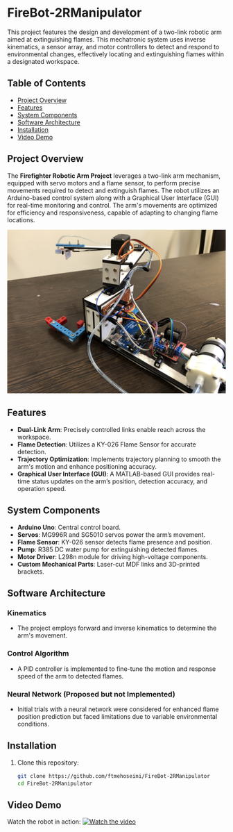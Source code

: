 # FireBot-2RManipulator

This project features the design and development of a two-link robotic arm aimed at extinguishing flames. This mechatronic system uses inverse kinematics, a sensor array, and motor controllers to detect and respond to environmental changes, effectively locating and extinguishing flames within a designated workspace.

## Table of Contents
- [Project Overview](#project-overview)
- [Features](#features)
- [System Components](#system-components)
- [Software Architecture](#software-architecture)
- [Installation](#installation)
- [Video Demo](#video-demo)

## Project Overview
The **Firefighter Robotic Arm Project** leverages a two-link arm mechanism, equipped with servo motors and a flame sensor, to perform precise movements required to detect and extinguish flames. The robot utilizes an Arduino-based control system along with a Graphical User Interface (GUI) for real-time monitoring and control. The arm's movements are optimized for efficiency and responsiveness, capable of adapting to changing flame locations.

![Alt text](firebot.jpg)


## Features
- **Dual-Link Arm**: Precisely controlled links enable reach across the workspace.
- **Flame Detection**: Utilizes a KY-026 Flame Sensor for accurate detection.
- **Trajectory Optimization**: Implements trajectory planning to smooth the arm's motion and enhance positioning accuracy.
- **Graphical User Interface (GUI)**: A MATLAB-based GUI provides real-time status updates on the arm’s position, detection accuracy, and operation speed.

## System Components
- **Arduino Uno**: Central control board.
- **Servos**: MG996R and SG5010 servos power the arm’s movement.
- **Flame Sensor**: KY-026 sensor detects flame presence and position.
- **Pump**: R385 DC water pump for extinguishing detected flames.
- **Motor Driver**: L298n module for driving high-voltage components.
- **Custom Mechanical Parts**: Laser-cut MDF links and 3D-printed brackets.

## Software Architecture
### Kinematics
- The project employs forward and inverse kinematics to determine the arm's movement.
  
### Control Algorithm
- A PID controller is implemented to fine-tune the motion and response speed of the arm to detected flames.
  
### Neural Network (Proposed but not Implemented)
- Initial trials with a neural network were considered for enhanced flame position prediction but faced limitations due to variable environmental conditions.

## Installation
1. Clone this repository:
   ```bash
   git clone https://github.com/ftmehoseini/FireBot-2RManipulator
   cd FireBot-2RManipulator

## Video Demo
Watch the robot in action:
[![Watch the video](media/firebot.jpg)](/demo-firebot.mp4)
